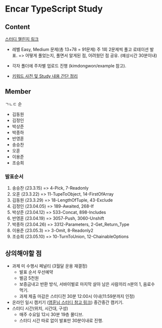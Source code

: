 # Encar TypeScript Study

## Content

[스터디 챌린지 링크](https://github.com/type-challenges/type-challenges/blob/main/README.ko.md)

- 레벨 Easy, Medium 문제(총 13+78 = 91문제) 주 1회 2문제씩 풀고 로테이션 발표. => 어떻게 풀었는지, 풀면서 알게된 점, 어려웠던 점 공유. (예상시간 30분이내)

- 각자 폴더에 주차별 업로드 진행 (kimdongwon/example 참고).
- [키워드 사전 및 Study 내용 간단 정리](./Content.md)

## Member

ㄱㄴㄷ 순

- 김동원
- 김정인
- 박상준
- 박종하
- 반영훈
- 송승찬
- 오훈
- 이용준
- 조승희

### 발표순서

1. 송승찬 (23.3.15) => 4-Pick, 7-Readonly
2. 오훈 (23.3.22) => 11-TupeToObject, 14-FirstOfArray
3. 김동원 (23.3.29) => 18-LengthOfTuple, 43-Exclude
4. 김정인 (23.04.05) => 189-Awaited, 268-If
5. 박상준 (23.04.12) => 533-Concat, 898-Includes
6. 반영훈 (23.04.19) => 3057-Push, 3060-Unshift
7. 박종하 (23.04.26) => 3312-Parameters, 2-Get_Return_Type
8. 이용준 (23.05.3) => 3-Omit, 8-Readonly2
9. 조승희 (23.05.10) => 10-TurnToUnion, 12-ChainableOptions

## 상의해야할 점

- 과제 미 수행시 페널티 (3월달 운용 재결정)
  - 발표 순서 우선예약
  - 벌금 5천원
  - 보증금내고 반환 방식, 서바이벌로 마지막 살아 남은 사람끼리 n분의 1, 음료수 먹기.
  - 과제 제출 마감은 스터디전 30분 12:00시 이내(11:59분까지 인정)
- 온라인 일시 캠키기 ([영훈님 스터디 참고 링크](https://tech.kakaopay.com/post/frontend-study-journey/)) 중간중간 캠키기.
- 스터디 시간(위치, 시간대, 구성)
  - 매주 수요일 12시 30분 19층 몰디브.
  - 스터디 시간 따로 없이 발표만 30분이내로 진행.
